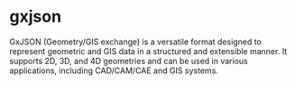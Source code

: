 # gxjson
GxJSON (Geometry/GIS exchange) is a versatile format designed to represent geometric and GIS data in a structured and extensible manner. It supports 2D, 3D, and 4D geometries and can be used in various applications, including CAD/CAM/CAE and GIS systems.

